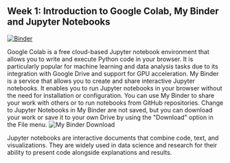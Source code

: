 ## Week 1: Introduction to Google Colab, My Binder and Jupyter Notebooks
[![Binder](https://mybinder.org/badge_logo.svg)](https://mybinder.org/v2/gh/B3K1ng/Big-Data-Course/SS2025?urlpath=%2Fdoc%2Ftree%2FExercises%2FW1%2FIntro_to_Google_Colab.ipynb)

Google Colab is a free cloud-based Jupyter notebook environment that allows you to write and execute Python code in your browser. It is particularly popular for machine learning and data analysis tasks due to its integration with Google Drive and support for GPU acceleration.
My Binder is a service that allows you to create and share interactive Jupyter notebooks. It enables you to run Jupyter notebooks in your browser without the need for installation or configuration. You can use My Binder to share your work with others or to run notebooks from GitHub repositories. Change to Jupyter Notebooks in My Binder are not saved, but you can download your work or save it to your own Drive by using the "Download" option in the File menu.
![My Binder Download](MyBinder_Download.png)

Jupyter notebooks are interactive documents that combine code, text, and visualizations. They are widely used in data science and research for their ability to present code alongside explanations and results.
